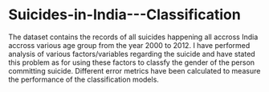 # Suicides-in-India---Classification
The dataset contains the records of all suicides happening all accross India accross various age group from the year 2000 to 2012.
I have performed analysis of various factors/variables regarding the suicide and have stated this problem as for using these factors to classfy the gender of the person committing suicide.
Different error metrics have been calculated to measure the performance of the classification models.

